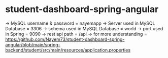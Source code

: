 # student-dashboard-spring-angular
-> MySQL username & password = nayemapp
-> Server used in MySQL Database = 3306
-> schema used in MySQL Database = world
-> port used in Spring = 9090
-> rest api path = /api
-> for more understanding = https://github.com/Nayem73/student-dashboard-spring-angular/blob/main/spring-backend/student/src/main/resources/application.properties
